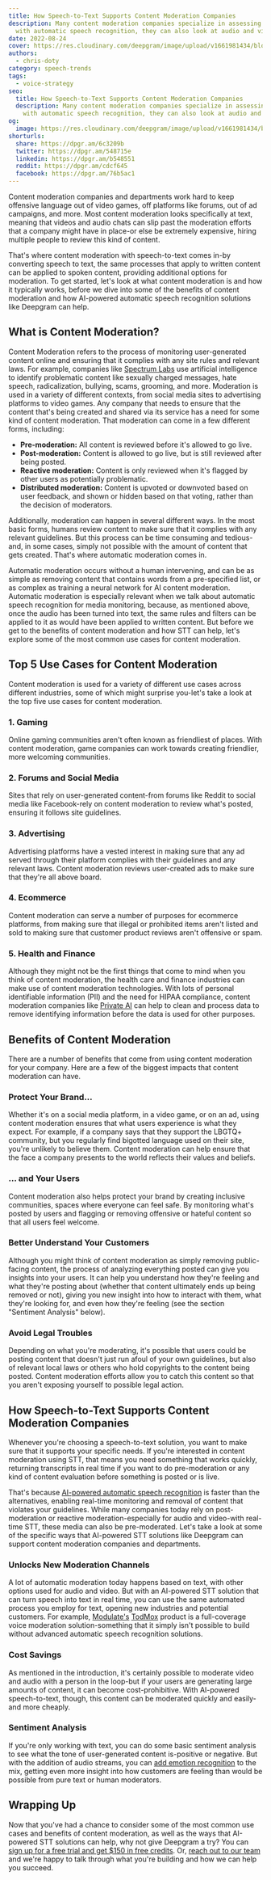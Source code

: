 ```yaml
---
title: How Speech-to-Text Supports Content Moderation Companies
description: Many content moderation companies specialize in assessing text—but
  with automatic speech recognition, they can also look at audio and video.
date: 2022-08-24
cover: https://res.cloudinary.com/deepgram/image/upload/v1661981434/blog/speech-to-text-content-moderation-companies/how-ASR-supports-content-moderation-companies-thum.png
authors:
  - chris-doty
category: speech-trends
tags:
  - voice-strategy
seo:
  title: How Speech-to-Text Supports Content Moderation Companies
  description: Many content moderation companies specialize in assessing text—but
    with automatic speech recognition, they can also look at audio and video.
og:
  image: https://res.cloudinary.com/deepgram/image/upload/v1661981434/blog/speech-to-text-content-moderation-companies/how-ASR-supports-content-moderation-companies-thum.png
shorturls:
  share: https://dpgr.am/6c3209b
  twitter: https://dpgr.am/548715e
  linkedin: https://dpgr.am/b548551
  reddit: https://dpgr.am/cdcf645
  facebook: https://dpgr.am/76b5ac1
---
```

Content moderation companies and departments work hard to keep offensive language out of video games, off platforms like forums, out of ad campaigns, and more. Most content moderation looks specifically at text, meaning that videos and audio chats can slip past the moderation efforts that a company might have in place-or else be extremely expensive, hiring multiple people to review this kind of content.

That's where content moderation with speech-to-text comes in-by converting speech to text, the same processes that apply to written content can be applied to spoken content, providing additional options for moderation. To get started, let's look at what content moderation is and how it typically works, before we dive into some of the benefits of content moderation and how AI-powered automatic speech recognition solutions like Deepgram can help.

## What is Content Moderation?

Content Moderation refers to the process of monitoring user-generated content online and ensuring that it complies with any site rules and relevant laws. For example, companies like [Spectrum Labs](https://www.spectrumlabsai.com/) use artificial intelligence to identify problematic content like sexually charged messages, hate speech, radicalization, bullying, scams, grooming, and more. Moderation is used in a variety of different contexts, from social media sites to advertising platforms to video games. Any company that needs to ensure that the content that's being created and shared via its service has a need for some kind of content moderation. That moderation can come in a few different forms, including:

* **Pre-moderation:** All content is reviewed before it's allowed to go live.
* **Post-moderation:** Content is allowed to go live, but is still reviewed after being posted.
* **Reactive moderation:** Content is only reviewed when it's flagged by other users as potentially problematic.
* **Distributed moderation:** Content is upvoted or downvoted based on user feedback, and shown or hidden based on that voting, rather than the decision of moderators.

Additionally, moderation can happen in several different ways. In the most basic forms, humans review content to make sure that it complies with any relevant guidelines. But this process can be time consuming and tedious-and, in some cases, simply not possible with the amount of content that gets created. That's where automatic moderation comes in. 

Automatic moderation occurs without a human intervening, and can be as simple as removing content that contains words from a pre-specified list, or as complex as training a neural network for AI content moderation. Automatic moderation is especially relevant when we talk about automatic speech recognition for media monitoring, because, as mentioned above, once the audio has been turned into text, the same rules and filters can be applied to it as would have been applied to written content. But before we get to the benefits of content moderation and how STT can help, let's explore some of the most common use cases for content moderation.

## Top 5 Use Cases for Content Moderation

Content moderation is used for a variety of different use cases across different industries, some of which might surprise you-let's take a look at the top five use cases for content moderation.

### 1. Gaming

Online gaming communities aren't often known as friendliest of places. With content moderation, game companies can work towards creating friendlier, more welcoming communities.

### 2. Forums and Social Media

Sites that rely on user-generated content-from forums like Reddit to social media like Facebook-rely on content moderation to review what's posted, ensuring it follows site guidelines.

### 3. Advertising

Advertising platforms have a vested interest in making sure that any ad served through their platform complies with their guidelines and any relevant laws. Content moderation reviews user-created ads to make sure that they're all above board.

### 4. Ecommerce

Content moderation can serve a number of purposes for ecommerce platforms, from making sure that illegal or prohibited items aren't listed and sold to making sure that customer product reviews aren't offensive or spam.

### 5. Health and Finance

Although they might not be the first things that come to mind when you think of content moderation, the health care and finance industries can make use of content moderation technologies. With lots of personal identifiable information (PII) and the need for HIPAA compliance, content moderation companies like [Private AI](https://www.private-ai.com/) can help to clean and process data to remove identifying information before the data is used for other purposes.

<WhitepaperPromo whitepaper="latest"></WhitepaperPromo>

## Benefits of Content Moderation

There are a number of benefits that come from using content moderation for your company. Here are a few of the biggest impacts that content moderation can have.

### Protect Your Brand...

Whether it's on a social media platform, in a video game, or on an ad, using content moderation ensures that what users experience is what they expect. For example, if a company says that they support the LBGTQ+ community, but you regularly find bigotted language used on their site, you're unlikely to believe them. Content moderation can help ensure that the face a company presents to the world reflects their values and beliefs.

### ... and Your Users

Content moderation also helps protect your brand by creating inclusive communities, spaces where everyone can feel safe. By monitoring what's posted by users and flagging or removing offensive or hateful content so that all users feel welcome.

### Better Understand Your Customers

Although you might think of content moderation as simply removing public-facing content, the process of analyzing everything posted can give you insights into your users. It can help you understand how they're feeling and what they're posting about (whether that content ultimately ends up being removed or not), giving you new insight into how to interact with them, what they're looking for, and even how they're feeling (see the section "Sentiment Analysis" below).

### Avoid Legal Troubles

Depending on what you're moderating, it's possible that users could be posting content that doesn't just run afoul of your own guidelines, but also of relevant local laws or others who hold copyrights to the content being posted. Content moderation efforts allow you to catch this content so that you aren't exposing yourself to possible legal action.

## How Speech-to-Text Supports Content Moderation Companies

Whenever you're choosing a speech-to-text solution, you want to make sure that it supports your specific needs. If you're interested in content moderation using STT, that means you need something that works quickly, returning transcripts in real time if you want to do pre-moderation or any kind of content evaluation before something is posted or is live.

That's because [AI-powered automatic speech recognition](https://sweet-pie-c52a63-blog.netlify.app/deep-learning-speech-recognition/) is faster than the alternatives, enabling real-time monitoring and removal of content that violates your guidelines. While many companies today rely on post-moderation or reactive moderation-especially for audio and video-with real-time STT, these media can also be pre-moderated. Let's take a look at some of the specific ways that AI-powered STT solutions like Deepgram can support content moderation companies and departments.

### Unlocks New Moderation Channels

A lot of automatic moderation today happens based on text, with other options used for audio and video. But with an AI-powered STT solution that can turn speech into text in real time, you can use the same automated process you employ for text, opening new industries and potential customers. For example, [Modulate's](https://www.modulate.ai/) [TodMox](https://www.modulate.ai/tox-mod) product is a full-coverage voice moderation solution-something that it simply isn't possible to build without advanced automatic speech recognition solutions.

### Cost Savings

As mentioned in the introduction, it's certainly possible to moderate video and audio with a person in the loop-but if your users are generating large amounts of content, it can become cost-prohibitive. With AI-powered speech-to-text, though, this content can be moderated quickly and easily-and more cheaply.

### Sentiment Analysis

If you're only working with text, you can do some basic sentiment analysis to see what the tone of user-generated content is-positive or negative. But with the addition of audio streams, you can [add emotion recognition](https://sweet-pie-c52a63-blog.netlify.app/sentiment-analysis-emotion-regulation-difference/) to the mix, getting even more insight into how customers are feeling than would be possible from pure text or human moderators.

## Wrapping Up

Now that you've had a chance to consider some of the most common use cases and benefits of content moderation, as well as the ways that AI-powered STT solutions can help, why not give Deepgram a try? You can [sign up for a free trial and get $150 in free credits](https://console.deepgram.com/signup). Or, [reach out to our team](https://deepgram.com/contact-us/) and we're happy to talk through what you're building and how we can help you succeed.